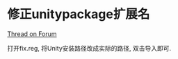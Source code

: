 # 修正unitypackage扩展名
[Thread on Forum](https://forum.unity.com/threads/windows-8-1-unitypackage-file-extension-should-be-handled-by-which-exe.290911/)

打开fix.reg, 将Unity安装路径改成实际的路径, 双击导入即可.